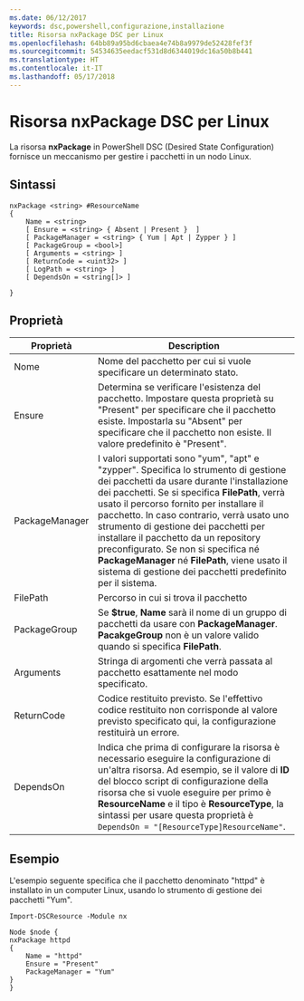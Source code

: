 ```yaml
---
ms.date: 06/12/2017
keywords: dsc,powershell,configurazione,installazione
title: Risorsa nxPackage DSC per Linux
ms.openlocfilehash: 64bb89a95bd6cbaea4e74b8a9979de52428fef3f
ms.sourcegitcommit: 54534635eedacf531d8d6344019dc16a50b8b441
ms.translationtype: HT
ms.contentlocale: it-IT
ms.lasthandoff: 05/17/2018
---
```

# <a name="dsc-for-linux-nxpackage-resource"></a>Risorsa nxPackage DSC per Linux

La risorsa **nxPackage** in PowerShell DSC (Desired State Configuration) fornisce un meccanismo per gestire i pacchetti in un nodo Linux.

## <a name="syntax"></a>Sintassi

```
nxPackage <string> #ResourceName
{
    Name = <string>
    [ Ensure = <string> { Absent | Present }  ]
    [ PackageManager = <string> { Yum | Apt | Zypper } ]
    [ PackageGroup = <bool>]
    [ Arguments = <string> ]
    [ ReturnCode = <uint32> ]
    [ LogPath = <string> ]
    [ DependsOn = <string[]> ]

}
```

## <a name="properties"></a>Proprietà

|  Proprietà |  Description |
|---|---|
| Nome| Nome del pacchetto per cui si vuole specificare un determinato stato.|
| Ensure| Determina se verificare l'esistenza del pacchetto. Impostare questa proprietà su "Present" per specificare che il pacchetto esiste. Impostarla su "Absent" per specificare che il pacchetto non esiste. Il valore predefinito è "Present".|
| PackageManager| I valori supportati sono "yum", "apt" e "zypper". Specifica lo strumento di gestione dei pacchetti da usare durante l'installazione dei pacchetti. Se si specifica **FilePath**, verrà usato il percorso fornito per installare il pacchetto. In caso contrario, verrà usato uno strumento di gestione dei pacchetti per installare il pacchetto da un repository preconfigurato. Se non si specifica né **PackageManager** né **FilePath**, viene usato il sistema di gestione dei pacchetti predefinito per il sistema.|
| FilePath| Percorso in cui si trova il pacchetto|
| PackageGroup| Se **$true**, **Name** sarà il nome di un gruppo di pacchetti da usare con **PackageManager**. **PacakgeGroup** non è un valore valido quando si specifica **FilePath**.|
| Arguments| Stringa di argomenti che verrà passata al pacchetto esattamente nel modo specificato.|
| ReturnCode| Codice restituito previsto. Se l'effettivo codice restituito non corrisponde al valore previsto specificato qui, la configurazione restituirà un errore.|
| DependsOn | Indica che prima di configurare la risorsa è necessario eseguire la configurazione di un'altra risorsa. Ad esempio, se il valore di **ID** del blocco script di configurazione della risorsa che si vuole eseguire per primo è **ResourceName** e il tipo è **ResourceType**, la sintassi per usare questa proprietà è `DependsOn = "[ResourceType]ResourceName"`.|

## <a name="example"></a>Esempio

L'esempio seguente specifica che il pacchetto denominato "httpd" è installato in un computer Linux, usando lo strumento di gestione dei pacchetti "Yum".

```
Import-DSCResource -Module nx

Node $node {
nxPackage httpd
{
    Name = "httpd"
    Ensure = "Present"
    PackageManager = "Yum"
}
}
```